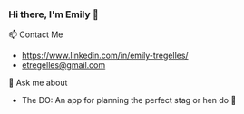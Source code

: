  ### Hi there, I'm Emily 👋

📫 Contact Me
- https://www.linkedin.com/in/emily-tregelles/ 
- etregelles@gmail.com

💬 Ask me about
- The DO: An app for planning the perfect stag or hen do 💍

<!--
**emtreg/emtreg** is a ✨ _special_ ✨ repository because its `README.md` (this file) appears on your GitHub profile.

Here are some ideas to get you started:

- 🔭 I’m currently working on ...
- 🌱 I’m currently learning ...
- 👯 I’m looking to collaborate on ...
- 🤔 I’m looking for help with ...
- 💬 Ask me about ...
- 📫 How to reach me: ...
- 😄 Pronouns: ...
- ⚡ Fun fact: ...
-->
